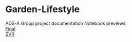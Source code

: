 # Garden-Lifestyle
ADS-A Group project documentation 
Notebook previews:  
[Final](https://nbviewer.jupyter.org/github/NamDoTri/Garden-Lifestyle/blob/master/Final.ipynb)  
[SVR](https://nbviewer.jupyter.org/github/NamDoTri/Garden-Lifestyle/blob/master/SVR.ipynb)
